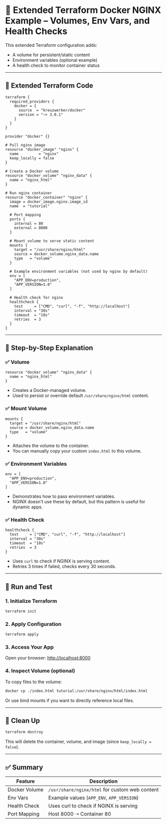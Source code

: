 # 🐳 Extended Terraform Docker NGINX Example – Volumes, Env Vars, and Health Checks

This extended Terraform configuration adds:
- A volume for persistent/static content
- Environment variables (optional example)
- A health check to monitor container status

---

## 📁 Extended Terraform Code

```hcl
terraform {
  required_providers {
    docker = {
      source  = "kreuzwerker/docker"
      version = "~> 3.0.1"
    }
  }
}

provider "docker" {}

# Pull nginx image
resource "docker_image" "nginx" {
  name         = "nginx"
  keep_locally = false
}

# Create a Docker volume
resource "docker_volume" "nginx_data" {
  name = "nginx_html"
}

# Run nginx container
resource "docker_container" "nginx" {
  image = docker_image.nginx.image_id
  name  = "tutorial"

  # Port mapping
  ports {
    internal = 80
    external = 8000
  }

  # Mount volume to serve static content
  mounts {
    target = "/usr/share/nginx/html"
    source = docker_volume.nginx_data.name
    type   = "volume"
  }

  # Example environment variables (not used by nginx by default)
  env = [
    "APP_ENV=production",
    "APP_VERSION=1.0"
  ]

  # Health check for nginx
  healthcheck {
    test     = ["CMD", "curl", "-f", "http://localhost"]
    interval = "30s"
    timeout  = "10s"
    retries  = 3
  }
}
```

---

## 🧱 Step-by-Step Explanation

### ✅ Volume

```hcl
resource "docker_volume" "nginx_data" {
  name = "nginx_html"
}
```

- Creates a Docker-managed volume.
- Used to persist or override default `/usr/share/nginx/html` content.

### ✅ Mount Volume

```hcl
mounts {
  target = "/usr/share/nginx/html"
  source = docker_volume.nginx_data.name
  type   = "volume"
}
```

- Attaches the volume to the container.
- You can manually copy your custom `index.html` to this volume.

### ✅ Environment Variables

```hcl
env = [
  "APP_ENV=production",
  "APP_VERSION=1.0"
]
```

- Demonstrates how to pass environment variables.
- NGINX doesn't use these by default, but this pattern is useful for dynamic apps.

### ✅ Health Check

```hcl
healthcheck {
  test     = ["CMD", "curl", "-f", "http://localhost"]
  interval = "30s"
  timeout  = "10s"
  retries  = 3
}
```

- Uses `curl` to check if NGINX is serving content.
- Retries 3 times if failed, checks every 30 seconds.

---

## 🧪 Run and Test

### 1. Initialize Terraform

```bash
terraform init
```

### 2. Apply Configuration

```bash
terraform apply
```

### 3. Access Your App

Open your browser: [http://localhost:8000](http://localhost:8000)

### 4. Inspect Volume (optional)

To copy files to the volume:

```bash
docker cp ./index.html tutorial:/usr/share/nginx/html/index.html
```

Or use bind mounts if you want to directly reference local files.

---

## 🧼 Clean Up

```bash
terraform destroy
```

This will delete the container, volume, and image (since `keep_locally = false`).

---

## ✅ Summary

| Feature          | Description                                      |
|------------------|--------------------------------------------------|
| Docker Volume    | `/usr/share/nginx/html` for custom web content   |
| Env Vars         | Example values (`APP_ENV`, `APP_VERSION`)        |
| Health Check     | Uses curl to check if NGINX is serving           |
| Port Mapping     | Host 8000 ➝ Container 80                         |